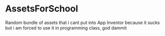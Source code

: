 # AssetsForSchool
Random bundle of assets that i cant put into App Inventor because it sucks but i am forced to use it in programming class, god dammit
